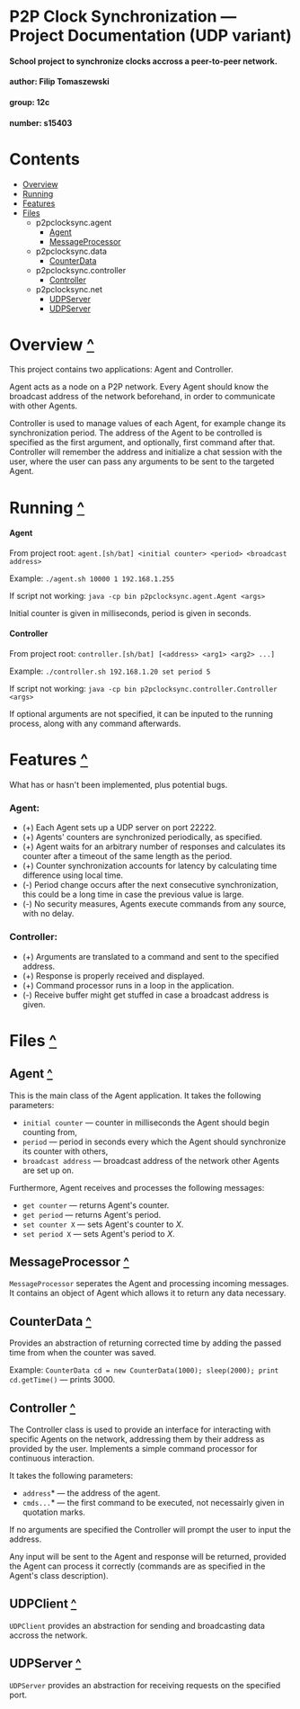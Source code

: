 # P2P Clock Synchronization — Project Documentation (**UDP** variant)
#### School project to synchronize clocks accross a peer-to-peer network.
#### author: Filip Tomaszewski
#### group: 12c
#### number: s15403


# Contents

* [Overview](#overview-)
* [Running](#running-)
* [Features](#features-)
* [Files](#files-)
	* p2pclocksync.agent
		* [Agent](#agent-)
		* [MessageProcessor](#messageprocessor-)
	* p2pclocksync.data
		* [CounterData](#counterdata-)
	* p2pclocksync.controller
		* [Controller](#controller-)
	* p2pclocksync.net
		* [UDPServer](#udpclient-)
		* [UDPServer](#udpserver-)

# Overview [^](#contents)

This project contains two applications: Agent and Controller.

Agent acts as a node on a P2P network. Every Agent should know the broadcast address of the network beforehand, in order to communicate with other Agents.

Controller is used to manage values of each Agent, for example change its synchronization period. The address of the Agent to be controlled is specified as the first argument, and optionally, first command after that. Controller will remember the address and initialize a chat session with the user, where the user can pass any arguments to be sent to the targeted Agent.

# Running [^](#contents)

#### Agent

From project root: `agent.[sh/bat] <initial counter> <period> <broadcast address>`

Example: `./agent.sh 10000 1 192.168.1.255`

If script not working: `java -cp bin p2pclocksync.agent.Agent <args>`

Initial counter is given in milliseconds, period is given in seconds.

#### Controller

From project root: `controller.[sh/bat] [<address> <arg1> <arg2> ...]`

Example: `./controller.sh 192.168.1.20 set period 5`

If script not working: `java -cp bin p2pclocksync.controller.Controller <args>`

If optional arguments are not specified, it can be inputed to the running process, along with any command afterwards.

# Features [^](#contents)
What has or hasn't been implemented, plus potential bugs.

### Agent:

* (+) Each Agent sets up a UDP server on port 22222.
* (+) Agents' counters are synchronized periodically, as specified.
* (+) Agent waits for an arbitrary number of responses and calculates its counter after a timeout of the same length as the period.
* (+) Counter synchronization accounts for latency by calculating time difference using local time.
* (-) Period change occurs after the next consecutive synchronization, this could be a long time in case the previous value is large.
* (-) No security measures, Agents execute commands from any source, with no delay.

### Controller:

* (+) Arguments are translated to a command and sent to the specified address.
* (+) Response is properly received and displayed.
* (+) Command processor runs in a loop in the application.
* (-) Receive buffer might get stuffed in case a broadcast address is given.

# Files [^](#contents)

## Agent [^](#contents)

This is the main class of the Agent application. It takes the following parameters:

* `initial counter` — counter in milliseconds the Agent should begin counting from,
* `period` —  period in seconds every which the Agent should synchronize its counter with others,
* `broadcast address` — broadcast address of the network other Agents are set up on.

Furthermore, Agent receives and processes the following messages:

* `get counter` — returns Agent's counter.
* `get period` — returns Agent's period.
* `set counter X` — sets Agent's counter to _X_.
* `set period X` — sets Agent's period to _X_.

## MessageProcessor [^](#contents)

`MessageProcessor` seperates the Agent and processing incoming messages. It contains an object of Agent which allows it to return any data necessary.

## CounterData [^](#contents)

Provides an abstraction of returning corrected time by adding the passed time from when the counter was saved.

Example: `CounterData cd = new CounterData(1000); sleep(2000); print cd.getTime()` — prints 3000.

## Controller [^](#contents)

The Controller class is used to provide an interface for interacting with specific Agents on the network, addressing them by their address as provided by the user. Implements a simple command processor for continuous interaction.

It takes the following parameters:

* `address`\* — the address of the agent.
* `cmds...`\* — the first command to be executed, not necessairly given in quotation marks.

If no arguments are specified the Controller will prompt the user to input the address.

Any input will be sent to the Agent and response will be returned, provided the Agent can process it correctly (commands are as specified in the Agent's class description).

## UDPClient [^](#contents)

`UDPClient` provides an abstraction for sending and broadcasting data accross the network.

## UDPServer [^](#contents)

`UDPServer` provides an abstraction for receiving requests on the specified port.

